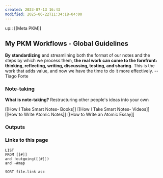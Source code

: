 ```yaml
---
created: 2023-07-13 16:43
modified: 2025-06-22T11:34:18-04:00
---
```

up::  [[Meta PKM]]

## My PKM Workflows - Global Guidelines

**By standardizing** and streamlining both the format of our notes and the steps by which we process them, **the real work can come to the forefront: thinking, reflecting, writing, discussing, testing, and sharing.** This is the work that adds value, and now we have the time to do it more effectively. --Tiago Forte
### Note-taking
**What is note-taking?**
	Restructuring other people's ideas into your own

[[How I Take Smart Notes- Books]]
[[How I Take Smart Notes- Videos]]
[[How to Write Atomic Notes]]
[[How to Write an Atomic Essay]]

### Outputs



### Links to this page
```dataview
LIST
FROM [[#]]
and !outgoing([[#]])
and -#map

SORT file.link asc
```
